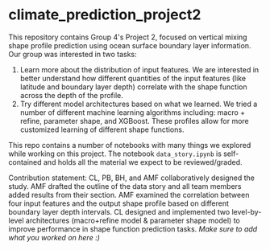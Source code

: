 # climate_prediction_project2

This repository contains Group 4's Project 2, focused on vertical mixing shape profile prediction using ocean surface boundary layer information. Our group was interested in two tasks:
1) Learn more about the distribution of input features. We are interested in better understand how different quantities of the input features (like latitude and boundary layer depth) correlate with the shape function across the depth of the profile.
2) Try different model architectures based on what we learned. We tried a number of different machine learning algorithms including: macro + refine, parameter shape, and XGBoost. These profiles allow for more customized learning of different shape functions.

This repo contains a number of notebooks with many things we explored while working on this project. The notebook `data_story.ipynb` is self-contained and holds all the material we expect to be reviewed/graded.

Contribution statement:
CL, PB, BH, and AMF collaboratively designed the study. AMF drafted the outline of the data story and all team members added results from their section. AMF examined the correlation between four input features and the output shape profile based on different boundary layer depth intervals. CL designed and implemented two level-by-level architectures (macro+refine model & parameter shape model) to improve performance in shape function prediction tasks. *Make sure to add what you worked on here :)* 
